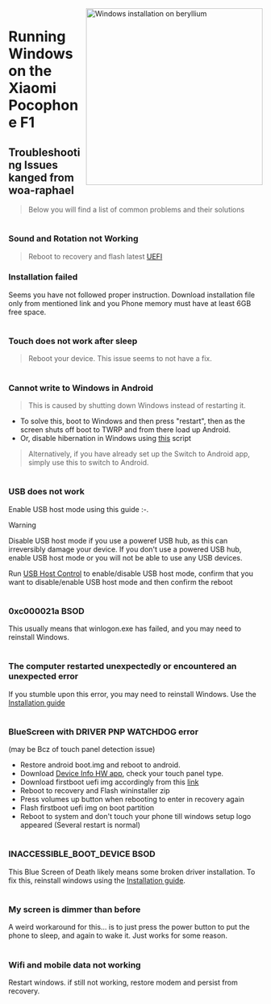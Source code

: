 <img align="right" src="beryllium.png" width="350" alt="Windows installation on beryllium">


# Running Windows on the Xiaomi Pocophone F1

## Troubleshooting Issues kanged from woa-raphael
> Below you will find a list of common problems and their solutions
#
### Sound and Rotation not Working
> Reboot to recovery and flash latest [UEFI](https://github.com/n00b69/woa-beryllium/releases/tag/UEFI)
### Installation failed
Seems you have not followed proper instruction. 
Download installation file only from mentioned link and you Phone memory must have at least 6GB free space. 
#
### Touch does not work after sleep
> Reboot your device. This issue seems to not have a fix.
#
### Cannot write to Windows in Android
> This is caused by shutting down Windows instead of restarting it.
- To solve this, boot to Windows and then press "restart", then as the screen shuts off boot to TWRP and from there load up Android.
- Or, disable hibernation in Windows using [this](https://github.com/n00b69/woa-beryllium/releases/tag/1.0) script 
> Alternatively, if you have already set up the Switch to Android app, simply use this to switch to Android.
#
### USB does not work
Enable USB host mode using this guide :-.
> [!Warning]
> Disable USB host mode if you use a poweref USB hub, as this can irreversibly damage your device. If you don't use a powered USB hub, enable USB host mode or you will not be able to use any USB devices.

Run [USB Host Control](https://github.com/erdilS/Port-Windows-11-Xiaomi-Pad-5/releases/download/USBHost/USB.Host.Mode.Control.V4.0.vbs) to enable/disable USB host mode, confirm that you want to disable/enable USB host mode and then confirm the reboot
#
### 0xc000021a BSOD
This usually means that winlogon.exe has failed, and you may need to reinstall Windows.
#
### The computer restarted unexpectedly or encountered an unexpected error
If you stumble upon this error, you may need to reinstall Windows. Use the [Installation guide](Installation.md)
#
### BlueScreen with DRIVER PNP WATCHDOG error
(may be Bcz of touch panel detection issue)
- Restore android boot.img and reboot to android.
- Download [Device Info HW app](https://play.google.com/store/apps/details?id=ru.andr7e.deviceinfohw&pcampaignid=web_share), check your touch panel type.
- Download firstboot uefi img accordingly from this [link](https://github.com/Kumar-Jy/Windows-in-PocoF1-Without-PC/releases/tag/UEFI-Boot-Image)
- Reboot to recovery and Flash wininstaller zip
- Press volumes up button when rebooting to enter in recovery again
- Flash firstboot uefi img on boot partition
- Reboot to system and don't touch your phone till windows setup logo appeared
(Several restart is normal)
#
### INACCESSIBLE_BOOT_DEVICE BSOD
This Blue Screen of Death likely means some broken driver installation. To fix this, reinstall windows using the [Installation guide](Installation.md).
#
### My screen is dimmer than before
A weird workaround for this... is to just press the power button to put the phone to sleep, and again to wake it. Just works for some reason.
#
### Wifi and mobile data not working
Restart windows. if still not working, restore modem and persist from recovery.
#
